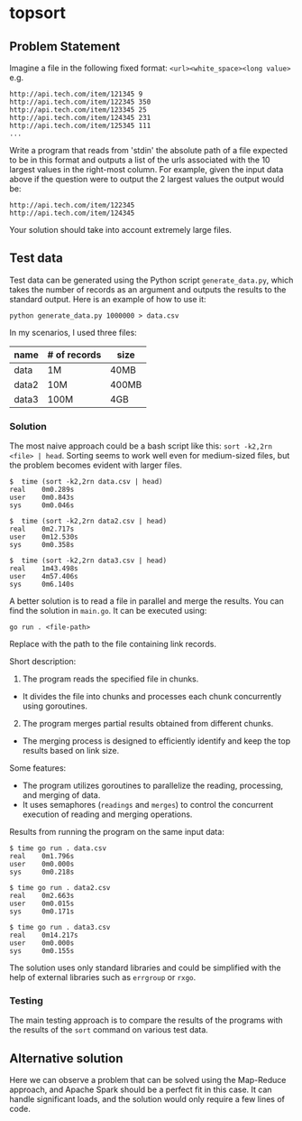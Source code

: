 # topsort

## Problem Statement
Imagine a file in the following fixed format:
`<url><white_space><long value>` e.g.
```
http://api.tech.com/item/121345 9
http://api.tech.com/item/122345 350
http://api.tech.com/item/123345 25
http://api.tech.com/item/124345 231
http://api.tech.com/item/125345 111
...
```
Write a program that reads from 'stdin' the absolute path of a file expected
to be in this format and outputs a list of the urls associated with the 10
largest values in the right-most column. For example, given the input data
above if the question were to output the 2 largest values the output would
be:
```
http://api.tech.com/item/122345
http://api.tech.com/item/124345
```
Your solution should take into account extremely large files.

## Test data

Test data can be generated using the Python script `generate_data.py`, which takes the number of records as an argument and outputs the results to the standard output. Here is an example of how to use it:
```
python generate_data.py 1000000 > data.csv
```

In my scenarios, I used three files:

| name  | # of records | size  |
| ----- | ------------ | ----- |
| data  | 1M           | 40MB  |
| data2 | 10M          | 400MB |
| data3 | 100M         | 4GB   |

### Solution

The most naive approach could be a bash script like this: `sort -k2,2rn <file> | head`. Sorting seems to work well even for medium-sized files, but the problem becomes evident with larger files.

```
$  time (sort -k2,2rn data.csv | head)
real    0m0.289s
user    0m0.843s
sys     0m0.046s

$  time (sort -k2,2rn data2.csv | head)
real    0m2.717s
user    0m12.530s
sys     0m0.358s

$  time (sort -k2,2rn data3.csv | head)
real    1m43.498s
user    4m57.406s
sys     0m6.140s
```

A better solution is to read a file in parallel and merge the results. You can find the solution in `main.go`. It can be executed using:
```
go run . <file-path>
```
Replace <file-path> with the path to the file containing link records.

Short description:
1. The program reads the specified file in chunks.
  * It divides the file into chunks and processes each chunk concurrently using goroutines.
2. The program merges partial results obtained from different chunks.
  * The merging process is designed to efficiently identify and keep the top results based on link size.

Some features:
* The program utilizes goroutines to parallelize the reading, processing, and merging of data.
* It uses semaphores (`readings` and `merges`) to control the concurrent execution of reading and merging operations.

Results from running the program on the same input data:

```
$ time go run . data.csv
real    0m1.796s
user    0m0.000s
sys     0m0.218s

$ time go run . data2.csv
real    0m2.663s
user    0m0.015s
sys     0m0.171s

$ time go run . data3.csv
real    0m14.217s
user    0m0.000s
sys     0m0.155s
```

The solution uses only standard libraries and could be simplified with the help of external libraries such as `errgroup` or `rxgo`.


### Testing
The main testing approach is to compare the results of the programs with the results of the `sort` command on various test data.

## Alternative solution
Here we can observe a problem that can be solved using the Map-Reduce approach, and Apache Spark should be a perfect fit in this case. It can handle significant loads, and the solution would only require a few lines of code.

